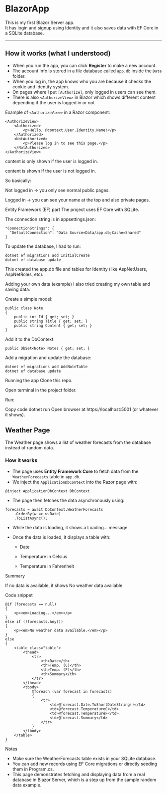 # BlazorApp

This is my first Blazor Server app.  
It has login and signup using Identity and it also saves data with EF Core in a SQLite database.  

---

## How it works (what I understood)

- When you run the app, you can click **Register** to make a new account.  
- The account info is stored in a file database called `app.db` inside the `Data` folder.  
- When you log in, the app knows who you are because it checks the cookie and Identity system.  
- On pages where I put `[Authorize]`, only logged in users can see them.  
- There is also `<AuthorizeView>` in Blazor which shows different content depending if the user is logged in or not.  

Example of `<AuthorizeView>` in a Razor component:

```
<AuthorizeView>
    <Authorized>
        <p>Hello, @context.User.Identity.Name!</p>
    </Authorized>
    <NotAuthorized>
        <p>Please log in to see this page.</p>
    </NotAuthorized>
</AuthorizeView>
```

<Authorized> content is only shown if the user is logged in.

<NotAuthorized> content is shown if the user is not logged in.

So basically:

Not logged in → you only see normal public pages.

Logged in → you can see your name at the top and also private pages.

Entity Framework (EF) part
The project uses EF Core with SQLite.

The connection string is in appsettings.json:

```
"ConnectionStrings": {
  "DefaultConnection": "Data Source=Data/app.db;Cache=Shared"
}
```

To update the database, I had to run:
```
dotnet ef migrations add InitialCreate
dotnet ef database update
```

This created the app.db file and tables for Identity (like AspNetUsers, AspNetRoles, etc).

Adding your own data (example)
I also tried creating my own table and saving data:

Create a simple model:

```
public class Note
{
    public int Id { get; set; }
    public string Title { get; set; }
    public string Content { get; set; }
}
```

Add it to the DbContext:

```
public DbSet<Note> Notes { get; set; }
```

Add a migration and update the database:

```
dotnet ef migrations add AddNoteTable
dotnet ef database update
```

Running the app
Clone this repo.

Open terminal in the project folder.

Run:

Copy code
dotnet run
Open browser at https://localhost:5001 (or whatever it shows).

## Weather Page

The Weather page shows a list of weather forecasts from the database instead of random data.

### How it works

- The page uses **Entity Framework Core** to fetch data from the `WeatherForecasts` table in `app.db`.
- We inject the `ApplicationDbContext` into the Razor page with:

```
@inject ApplicationDbContext DbContext
```

- The page then fetches the data asynchronously using:

```
forecasts = await DbContext.WeatherForecasts
    .OrderBy(w => w.Date)
    .ToListAsync();
```

- While the data is loading, it shows a Loading... message.

- Once the data is loaded, it displays a table with:

    - Date

    - Temperature in Celsius

    - Temperature in Fahrenheit

Summary

If no data is available, it shows No weather data available.

Code snippet
```
@if (forecasts == null)
{
    <p><em>Loading...</em></p>
}
else if (!forecasts.Any())
{
    <p><em>No weather data available.</em></p>
}
else
{
    <table class="table">
        <thead>
            <tr>
                <th>Date</th>
                <th>Temp. (C)</th>
                <th>Temp. (F)</th>
                <th>Summary</th>
            </tr>
        </thead>
        <tbody>
            @foreach (var forecast in forecasts)
            {
                <tr>
                    <td>@forecast.Date.ToShortDateString()</td>
                    <td>@forecast.TemperatureC</td>
                    <td>@forecast.TemperatureF</td>
                    <td>@forecast.Summary</td>
                </tr>
            }
        </tbody>
    </table>
}
```

Notes

- Make sure the WeatherForecasts table exists in your SQLite database.
- You can add new records using EF Core migrations or directly seeding them in Program.cs.
- This page demonstrates fetching and displaying data from a real database in Blazor Server, which is a step up from the sample random data example.